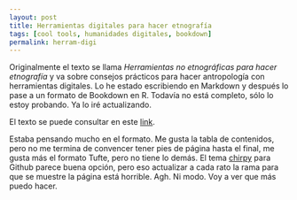 ```yaml
---
layout: post
title: Herramientas digitales para hacer etnografía
tags: [cool tools, humanidades digitales, bookdown]
permalink: herram-digi
---
```


Originalmente el texto se llama _Herramientas no etnográficas para hacer etnografía_ y va sobre consejos prácticos para hacer antropología con herramientas digitales. Lo he estado escribiendo en Markdown y después lo pase a un formato de Bookdown en R. Todavía no está completo, sólo lo estoy probando. Ya lo iré actualizando.

El texto se puede consultar en este [link](https://carloslucmat.github.io/herramientas-etno/).

Estaba pensando mucho en el formato. Me gusta la tabla de contenidos, pero no me termina de convencer tener pies de página hasta el final, me gusta más el formato Tufte, pero no tiene lo demás. El tema [chirpy](https://github.com/cotes2020/jekyll-theme-chirpy) para Github parece buena opción, pero eso actualizar a cada rato la rama para que se muestre la página está horrible. Agh. Ni modo. Voy a ver que más puedo hacer.
